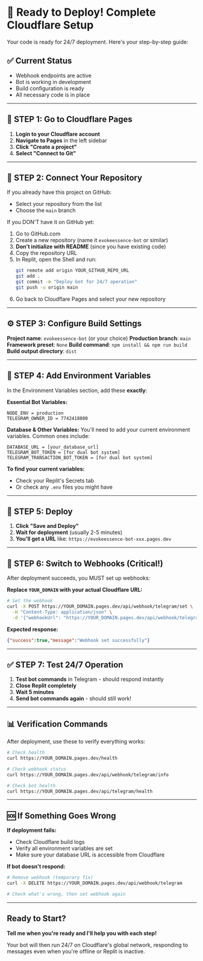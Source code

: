 # 🚀 Ready to Deploy! Complete Cloudflare Setup

Your code is ready for 24/7 deployment. Here's your step-by-step guide:

## ✅ Current Status
- Webhook endpoints are active
- Bot is working in development
- Build configuration is ready
- All necessary code is in place

---

## 🎯 STEP 1: Go to Cloudflare Pages

1. **Login to your Cloudflare account**
2. **Navigate to Pages** in the left sidebar
3. **Click "Create a project"**
4. **Select "Connect to Git"**

---

## 🔗 STEP 2: Connect Your Repository

If you already have this project on GitHub:
- Select your repository from the list
- Choose the `main` branch

If you DON'T have it on GitHub yet:
1. Go to GitHub.com
2. Create a new repository (name it `evokeessence-bot` or similar)
3. **Don't initialize with README** (since you have existing code)
4. Copy the repository URL
5. In Replit, open the Shell and run:
   ```bash
   git remote add origin YOUR_GITHUB_REPO_URL
   git add .
   git commit -m "Deploy bot for 24/7 operation"
   git push -u origin main
   ```
6. Go back to Cloudflare Pages and select your new repository

---

## ⚙️ STEP 3: Configure Build Settings

**Project name**: `evokeessence-bot` (or your choice)
**Production branch**: `main`
**Framework preset**: `None`
**Build command**: `npm install && npm run build`
**Build output directory**: `dist`

---

## 🔐 STEP 4: Add Environment Variables

In the Environment Variables section, add these **exactly**:

**Essential Bot Variables:**
```
NODE_ENV = production
TELEGRAM_OWNER_ID = 7742418800
```

**Database & Other Variables:**
You'll need to add your current environment variables. Common ones include:
```
DATABASE_URL = [your_database_url]
TELEGRAM_BOT_TOKEN = [for dual bot system]
TELEGRAM_TRANSACTION_BOT_TOKEN = [for dual bot system]
```

**To find your current variables:**
- Check your Replit's Secrets tab
- Or check any `.env` files you might have

---

## 🚀 STEP 5: Deploy

1. **Click "Save and Deploy"**
2. **Wait for deployment** (usually 2-5 minutes)
3. **You'll get a URL** like: `https://evokeessence-bot-xxx.pages.dev`

---

## 🔄 STEP 6: Switch to Webhooks (Critical!)

After deployment succeeds, you MUST set up webhooks:

**Replace `YOUR_DOMAIN` with your actual Cloudflare URL:**

```bash
# Set the webhook
curl -X POST https://YOUR_DOMAIN.pages.dev/api/webhook/telegram/set \
  -H "Content-Type: application/json" \
  -d '{"webhookUrl": "https://YOUR_DOMAIN.pages.dev/api/webhook/telegram"}'
```

**Expected response:**
```json
{"success":true,"message":"Webhook set successfully"}
```

---

## ✅ STEP 7: Test 24/7 Operation

1. **Test bot commands** in Telegram - should respond instantly
2. **Close Replit completely**
3. **Wait 5 minutes**
4. **Send bot commands again** - should still work!

---

## 📊 Verification Commands

After deployment, use these to verify everything works:

```bash
# Check health
curl https://YOUR_DOMAIN.pages.dev/health

# Check webhook status
curl https://YOUR_DOMAIN.pages.dev/api/webhook/telegram/info

# Check bot health
curl https://YOUR_DOMAIN.pages.dev/api/telegram/health
```

---

## 🆘 If Something Goes Wrong

**If deployment fails:**
- Check Cloudflare build logs
- Verify all environment variables are set
- Make sure your database URL is accessible from Cloudflare

**If bot doesn't respond:**
```bash
# Remove webhook (temporary fix)
curl -X DELETE https://YOUR_DOMAIN.pages.dev/api/webhook/telegram

# Check what's wrong, then set webhook again
```

---

## Ready to Start?

**Tell me when you're ready and I'll help you with each step!**

Your bot will then run 24/7 on Cloudflare's global network, responding to messages even when you're offline or Replit is inactive.